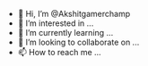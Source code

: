 - 👋 Hi, I’m @Akshitgamerchamp
- 👀 I’m interested in ...
- 🌱 I’m currently learning ...
- 💞️ I’m looking to collaborate on ...
- 📫 How to reach me ...

<!---
Akshitgamerchamp/Akshitgamerchamp is a ✨ special ✨ repository because its `README.md` (this file) appears on your GitHub profile.
You can click the Preview link to take a look at your changes.
--->
